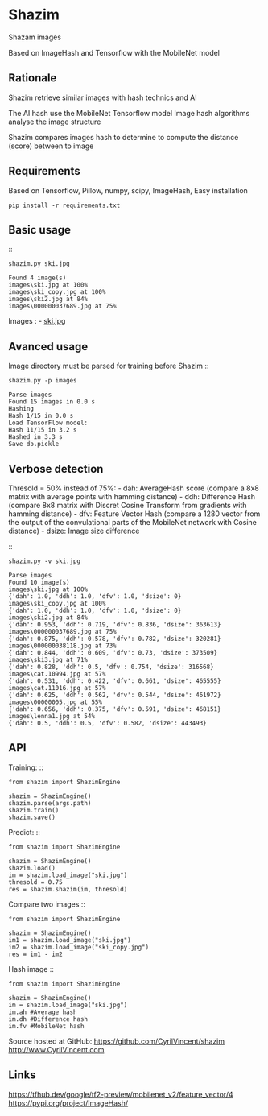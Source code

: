 Shazim
===========

Shazam images

Based on ImageHash and Tensorflow with the MobileNet model

Rationale
---------

Shazim retrieve similar images with hash technics and AI

The AI hash use the MobileNet Tensorflow model
Image hash algorithms analyse the image structure

Shazim compares images hash to determine to compute the distance (score) between to image

Requirements
-------------
Based on Tensorflow, Pillow, numpy, scipy, ImageHash,
Easy installation

	pip install -r requirements.txt

Basic usage
------------
::

    shazim.py ski.jpg

    Found 4 image(s)
    images\ski.jpg at 100%
    images\ski_copy.jpg at 100%
    images\ski2.jpg at 84%
    images\000000037689.jpg at 75%


Images :
    - <a href="ski.jpg">ski.jpg</a>

Avanced usage
--------------
Image directory must be parsed for training before Shazim
::

    shazim.py -p images

    Parse images
    Found 15 images in 0.0 s
    Hashing
    Hash 1/15 in 0.0 s
    Load TensorFlow model:
    Hash 11/15 in 3.2 s
    Hashed in 3.3 s
    Save db.pickle

Verbose detection
------------------
Thresold = 50% instead of 75%:
    - dah: AverageHash score (compare a 8x8 matrix with average points with hamming distance)
    - ddh: Difference Hash (compare 8x8 matrix with Discret Cosine Transform from gradients with hamming distance)
    - dfv: Feature Vector Hash (compare a 1280 vector from the output of the convulational parts of the MobileNet network with Cosine distance)
    - dsize: Image size difference

::

    shazim.py -v ski.jpg

    Parse images
    Found 10 image(s)
    images\ski.jpg at 100%
    {'dah': 1.0, 'ddh': 1.0, 'dfv': 1.0, 'dsize': 0}
    images\ski_copy.jpg at 100%
    {'dah': 1.0, 'ddh': 1.0, 'dfv': 1.0, 'dsize': 0}
    images\ski2.jpg at 84%
    {'dah': 0.953, 'ddh': 0.719, 'dfv': 0.836, 'dsize': 363613}
    images\000000037689.jpg at 75%
    {'dah': 0.875, 'ddh': 0.578, 'dfv': 0.782, 'dsize': 320281}
    images\000000038118.jpg at 73%
    {'dah': 0.844, 'ddh': 0.609, 'dfv': 0.73, 'dsize': 373509}
    images\ski3.jpg at 71%
    {'dah': 0.828, 'ddh': 0.5, 'dfv': 0.754, 'dsize': 316568}
    images\cat.10994.jpg at 57%
    {'dah': 0.531, 'ddh': 0.422, 'dfv': 0.661, 'dsize': 465555}
    images\cat.11016.jpg at 57%
    {'dah': 0.625, 'ddh': 0.562, 'dfv': 0.544, 'dsize': 461972}
    images\00000005.jpg at 55%
    {'dah': 0.656, 'ddh': 0.375, 'dfv': 0.591, 'dsize': 468151}
    images\lenna1.jpg at 54%
    {'dah': 0.5, 'ddh': 0.5, 'dfv': 0.582, 'dsize': 443493}

API
---
Training:
::

    from shazim import ShazimEngine

    shazim = ShazimEngine()
    shazim.parse(args.path)
    shazim.train()
    shazim.save()

Predict:
::

    from shazim import ShazimEngine

    shazim = ShazimEngine()
    shazim.load()
    im = shazim.load_image("ski.jpg")
    thresold = 0.75
    res = shazim.shazim(im, thresold)

Compare two images
::

    from shazim import ShazimEngine

    shazim = ShazimEngine()
    im1 = shazim.load_image("ski.jpg")
    im2 = shazim.load_image("ski_copy.jpg")
    res = im1 - im2

Hash image
::

    from shazim import ShazimEngine

    shazim = ShazimEngine()
    im = shazim.load_image("ski.jpg")
    im.ah #Average hash
    im.dh #Difference hash
    im.fv #MobileNet hash

Source hosted at GitHub: https://github.com/CyrilVincent/shazim
http://www.CyrilVincent.com

Links
------
https://tfhub.dev/google/tf2-preview/mobilenet_v2/feature_vector/4
https://pypi.org/project/ImageHash/




